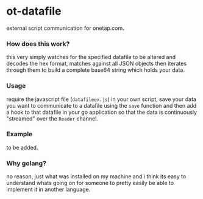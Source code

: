 # ot-datafile
external script communication for onetap.com.

### How does this work?
this very simply watches for the specified datafile to be altered and decodes the hex format, matches against all JSON objects then iterates through them to build a complete base64 string which holds your data.

### Usage
require the javascript file (`datafileex.js`) in your own script, save your data you want to communicate to a datafile using the `save` function and then add a hook to that datafile in your go application so that the data is continuously "streamed" over the `Reader` channel.

### Example
to be added.

### Why golang?
no reason, just what was installed on my machine and i think its easy to understand whats going on for someone to pretty easily be able to implement it in another language.
